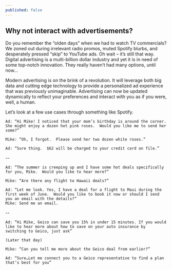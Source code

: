 ```yaml
---
published: false
---
```


## Why not interact with advertisements?


Do you remember the “olden days” when we had to watch TV commercials? We zoned out during irrelevant radio promos, muted Spotify blurbs, and desperately pressed “skip” to YouTube ads. Oh wait – it’s still that way.  Digital advertising is a multi-billion dollar industry and yet it is in need of some top-notch innovation.  They really haven’t had many options, until now...

Modern advertising is on the brink of a revolution.  It will leverage both big data and cutting edge technology to provide a personalized ad experience that was previously unimaginable.  Advertising can now be updated dynamically to reflect your preferences and interact with you as if you were, well, a human.  

Let’s look at a few use cases through something like Spotify.  

	Ad: “Hi Mike! I noticed that your mom’s birthday is around the corner.  She might enjoy a dozen hot pink roses.  Would you like me to send her some?”
    
	Mike: “Oh, I forgot.  Please send her two dozen white roses.”
    
	Ad: “Sure thing.  $62 will be charged to your credit card on file.”

--

	Ad: “The summer is creeping up and I have some hot deals specifically for you, Mike.  Would you like to hear more?”
	
    Mike: “Are there any flight to Hawaii deals?”

	Ad: “Let me look. Yes, I have a deal for a flight to Maui during the first week of June.  Would you like to book it now or should I send you an email with the details?”
	Mike: Send me an email.

--

	Ad: “Hi Mike, Geico can save you 15% in under 15 minutes. If you would like to hear more about how to save on your auto insurance by switching to Geico, just ask”
	
    (Later that day)

	Mike: “Can you tell me more about the Geico deal from earlier?”
	
    Ad: “Sure…Let me connect you to a Geico representative to find a plan that’s best for you” 

